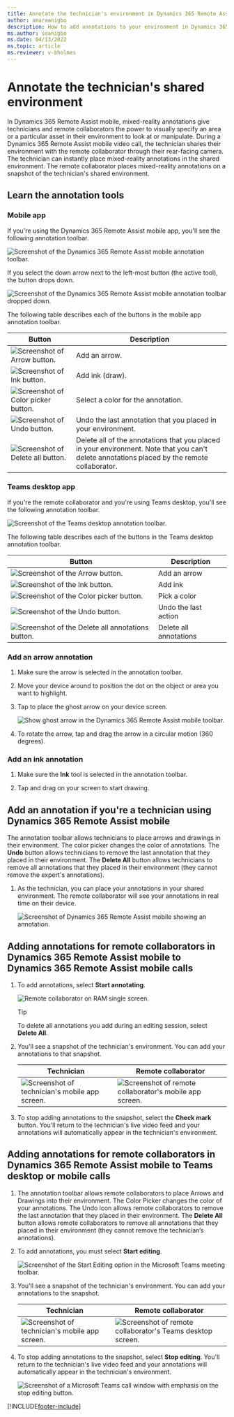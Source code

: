 ```yaml
---
title: Annotate the technician's environment in Dynamics 365 Remote Assist mobile
author: amaraanigbo
description: How to add annotations to your environment in Dynamics 365 Remote Assist mobile 
ms.author: soanigbo
ms.date: 04/13/2022
ms.topic: article
ms.reviewer: v-bholmes
---
```


# Annotate the technician's shared environment

In Dynamics 365 Remote Assist mobile, mixed-reality annotations give technicians and remote collaborators the power to visually specify an area or a particular asset in their environment to look at or manipulate. During a Dynamics 365 Remote Assist mobile video call, the technician shares their environment with the remote collaborator through their rear-facing camera. The technician can instantly place mixed-reality annotations in the shared environment. The remote collaborator  places mixed-reality annotations on a snapshot of the technician's shared environment. 

## Learn the annotation tools

### Mobile app

If you're using the Dynamics 365 Remote Assist mobile app, you'll see the following annotation toolbar.

![Screenshot of the Dynamics 365 Remote Assist mobile annotation toolbar.](./media/mobile-app-annotation-toolbar.jpg "Screenshot of the Dynamics 365 Remote Assist mobile annotation toolbar")

If you select the down arrow next to the left-most button (the active tool), the button drops down. 

![Screenshot of the Dynamics 365 Remote Assist mobile annotation toolbar dropped down.](./media/mobile-app-annotation-toolbar-dropped-down.jpg "Screenshot of the Dynamics 365 Remote Assist mobile annotation toolbar dropped down")

The following table describes each of the buttons in the mobile app annotation toolbar.

|Button|Description|
|--------|-----------------------------------------------|
|![Screenshot of Arrow button.](./media/arrow-button-mobile.jpg "Screenshot of the Arrow button")|Add an arrow.|
|![Screenshot of Ink button.](./media/active-tool-button.jpg "Screenshot of Ink button")|Add ink (draw).|
|![Screenshot of Color picker button.](./media/color-picker-button.jpg "Screenshot of Color picker button")|Select a color for the annotation.|
|![Screenshot of Undo button.](./media/undo-button.jpg "Screenshot of Undo button")|Undo the last annotation that you placed in your environment.|
|![Screenshot of Delete all button.](./media/delete-all-annotations-button.jpg "Screenshot of Delete all button")|Delete all of the annotations that you placed in your environment. Note that you can't delete annotations placed by the remote collaborator.|

### Teams desktop app

If you're the remote collaborator and you're using Teams desktop, you'll see the following annotation toolbar.

![Screenshot of the Teams desktop annotation toolbar.](./media/teams-desktop-annotation-toolbar.jpg "Screenshot of the Teams desktop annotation toolbar")

The following table describes each of the buttons in the Teams desktop annotation toolbar.

|Button|Description|
|--------|-----------------------------------------------|
|![Screenshot of the Arrow button.](./media/arrow-button.jpg "Screenshot of the Arrow button")|Add an arrow|
|![Screenshot of the Ink button.](./media/ink-button.jpg "Screenshot of the Ink button")|Add ink|
|![Screenshot of the Color picker button.](./media/color-picker-button.jpg "Screenshot of the Color picker button")|Pick a color|
|![Screenshot of the Undo button.](./media/undo-button.jpg "Screenshot of the Undo button")|Undo the last action|
|![Screenshot of the Delete all annotations button.](./media/delete-all-annotations-button.jpg "Screenshot of Delete all annotations button")|Delete all annotations|

### Add an arrow annotation 

1. Make sure the arrow is selected in the annotation toolbar. 

2. Move your device around to position the dot on the object or area you want to highlight.

3. Tap to place the ghost arrow on your device screen.

    ![Show ghost arrow in the Dynamics 365 Remote Assist mobile toolbar.](./media/share-annotation-1.jpg "RAM Ghost Arrow")

4. To rotate the arrow, tap and drag the arrow in a circular motion (360 degrees).

### Add an ink annotation 

1. Make sure the **Ink** tool is selected in the annotation toolbar.
 
2. Tap and drag on your screen to start drawing. 

## Add an annotation if you're a technician using Dynamics 365 Remote Assist mobile

The annotation toolbar allows technicians to place arrows and drawings in their environment. The color picker changes the color of annotations. The **Undo** button allows technicians to remove the last annotation that they placed in their environment. The **Delete All** button allows technicians to remove all annotations that they placed in their environment (they cannot remove the expert's annotations).

1. As the technician, you can place your annotations in your shared environment. The remote collaborator will see your annotations in real time on their device.

    ![Screenshot of Dynamics 365 Remote Assist mobile showing an annotation.](./media/in-call-ram.png)

## Adding annotations for remote collaborators in Dynamics 365 Remote Assist mobile to Dynamics 365 Remote Assist mobile calls

1. To add annotations, select **Start annotating**.    

    ![Remote collaborator on RAM single screen.](./media/share-annotation-3.jpg "RAM Remote Collaborator")
    
    > [!TIP]
    > To delete all annotations you add during an editing session, select **Delete All**.

2. You'll see a snapshot of the technician's environment. You can add your annotations to that snapshot.

     |Technician|Remote collaborator|
     |------------------------------------------------|------------------------------------------------|
     |![Screenshot of technician's mobile app screen.](./media/technician-11.jpg)|![Screenshot of remote collaborator's mobile app screen.](./media/remote-collaborator-11.jpg)| 

3. To stop adding annotations to the snapshot, select the **Check mark** button. You'll return to the technician's live video feed and your annotations will automatically appear in the technician's environment.

## Adding annotations for remote collaborators in Dynamics 365 Remote Assist mobile to Teams desktop or mobile calls

1. The annotation toolbar allows remote collaborators to place Arrows and Drawings into their environment. The Color Picker changes the color of your annotations. The Undo icon allows remote collaborators to remove the last annotation that they placed in their environment. The **Delete All** button allows remote collaborators to remove all annotations that they placed in their environment (they cannot remove the technician’s annotations).

2. To add annotations, you must select **Start editing**.

    ![Screenshot of the Start Editing option in the Microsoft Teams meeting toolbar.](./media/teams_2.png)

3. You'll see a snapshot of the technician's environment. You can add your annotations to the snapshot.

    |Technician|Remote collaborator|
    |----------------------------------|--------------------------------------------------------------------|
    |![Screenshot of technician's mobile app screen.](./media/technician-12.jpg)|![Screenshot of remote collaborator's Teams desktop screen.](./media/remote-collaborator-desktop-12.jpg)|    

4. To stop adding annotations to the snapshot, select **Stop editing**. You'll return to the technician's live video feed and your annotations will automatically appear in the technician's environment.

    ![Screenshot of a Microsoft Teams call window with emphasis on the stop editing button.](./media/teams_4.png)


[!INCLUDE[footer-include](../../includes/footer-banner.md)]
